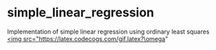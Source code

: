 # simple_linear_regression
Implementation of simple linear regression using ordinary least squares
<a href="https://www.codecogs.com/eqnedit.php?latex=\omega" target="_blank"><img src="https://latex.codecogs.com/gif.latex?\omega" 
